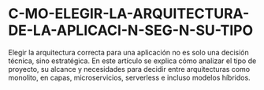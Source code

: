 # C-MO-ELEGIR-LA-ARQUITECTURA-DE-LA-APLICACI-N-SEG-N-SU-TIPO
Elegir la arquitectura correcta para una aplicación no es solo una decisión técnica, sino estratégica. En este artículo se explica cómo analizar el tipo de proyecto, su alcance y necesidades para decidir entre arquitecturas como monolito, en capas, microservicios, serverless e incluso modelos híbridos.  
